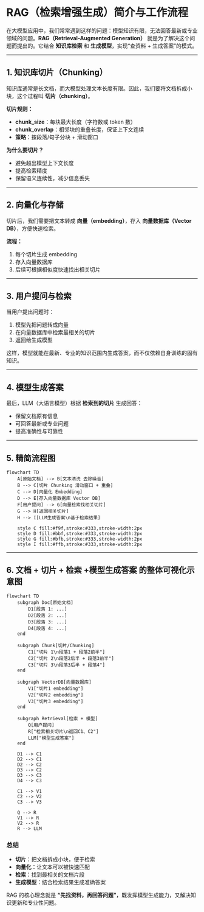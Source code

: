 # **RAG（检索增强生成）简介与工作流程**

在大模型应用中，我们常常遇到这样的问题：模型知识有限，无法回答最新或专业领域的问题。**RAG（Retrieval-Augmented Generation）** 就是为了解决这个问题而提出的。它结合 **知识库检索** 和 **生成模型**，实现“查资料 + 生成答案”的模式。

---

## **1. 知识库切片（Chunking）**

知识库通常是长文档，而大模型处理文本长度有限。因此，我们要将文档拆成小块，这个过程叫 **切片（chunking）**。

**切片规则：**

* **chunk\_size**：每块最大长度（字符数或 token 数）
* **chunk\_overlap**：相邻块的重叠长度，保证上下文连续
* **策略**：按段落/句子分块 + 滑动窗口

**为什么要切片？**

* 避免超出模型上下文长度
* 提高检索精度
* 保留语义连续性，减少信息丢失

---

## **2. 向量化与存储**

切片后，我们需要把文本转成 **向量（embedding）**，存入 **向量数据库（Vector DB）**，方便快速检索。

**流程：**

1. 每个切片生成 embedding
2. 存入向量数据库
3. 后续可根据相似度快速找出相关切片

---

## **3. 用户提问与检索**

当用户提出问题时：

1. 模型先把问题转成向量
2. 在向量数据库中检索最相关的切片
3. 返回给生成模型

这样，模型就能在最新、专业的知识范围内生成答案，而不仅依赖自身训练的固有知识。

---

## **4. 模型生成答案**

最后，LLM（大语言模型）根据 **检索到的切片** 生成回答：

* 保留文档原有信息
* 可回答最新或专业问题
* 提高准确性与可靠性

---

## **5. 精简流程图**

```mermaid
flowchart TD
    A[原始文档] --> B[文本清洗 去除噪音]
    B --> C[切片 Chunking 滑动窗口 + 重叠]
    C --> D[向量化 Embedding]
    D --> E[存入向量数据库 Vector DB]
    F[用户提问] --> G[向量检索找相关切片]
    G --> H[返回相关切片]
    H --> I[LLM生成答案\n基于检索结果]

    style C fill:#f9f,stroke:#333,stroke-width:2px
    style D fill:#bbf,stroke:#333,stroke-width:2px
    style G fill:#bfb,stroke:#333,stroke-width:2px
    style I fill:#ffb,stroke:#333,stroke-width:2px
```

---

## **6. 文档 + 切片 + 检索 +模型生成答案 的整体可视化示意图** 

```mermaid
flowchart TD
    subgraph Doc[原始文档]
        D1[段落 1: ...]
        D2[段落 2: ...]
        D3[段落 3: ...]
        D4[段落 4: ...]
    end

    subgraph Chunk[切片/Chunking]
        C1["切片 1\n段落1 + 段落2前半"]
        C2["切片 2\n段落2后半 + 段落3前半"]
        C3["切片 3\n段落3后半 + 段落4"]
    end

    subgraph VectorDB[向量数据库]
        V1["切片1 embedding"]
        V2["切片2 embedding"]
        V3["切片3 embedding"]
    end

    subgraph Retrieval[检索 + 模型]
        Q[用户提问]
        R["检索相关切片\n返回C1、C2"]
        LLM["模型生成答案"]
    end

    D1 --> C1
    D2 --> C1
    D2 --> C2
    D3 --> C2
    D3 --> C3
    D4 --> C3

    C1 --> V1
    C2 --> V2
    C3 --> V3

    Q --> R
    V1 --> R
    V2 --> R
    R --> LLM

```

### **总结**

* **切片**：把文档拆成小块，便于检索
* **向量化**：让文本可以被快速匹配
* **检索**：找到最相关的文档片段
* **生成模型**：结合检索结果生成准确答案

RAG 的核心理念就是 **“先找资料，再回答问题”**，既发挥模型生成能力，又解决知识更新和专业性问题。

